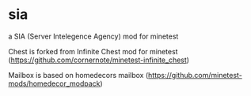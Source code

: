 # sia
a SIA (Server Intelegence Agency) mod for minetest


Chest is forked from Infinite Chest mod for minetest (https://github.com/cornernote/minetest-infinite_chest)

Mailbox is based on homedecors mailbox (https://github.com/minetest-mods/homedecor_modpack)
